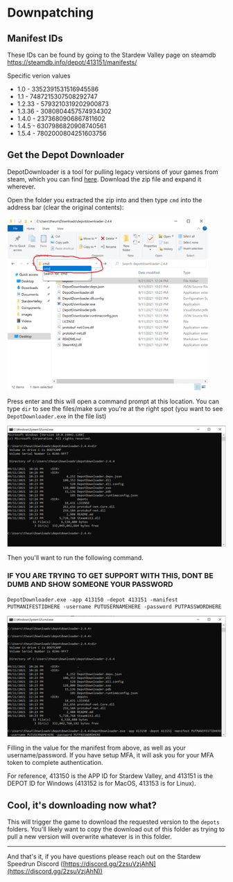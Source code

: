 # Downpatching

## Manifest IDs

These IDs can be found by going to the Stardew Valley page on steamdb https://steamdb.info/depot/413151/manifests/

Specific verion values

- 1.0 - 3352391531516945586
- 1.1 - 7487215307508292747
- 1.2.33 - 5793210319202900873
- 1.3.36 - 3080804457574934302
- 1.4.0 - 2373680906867811602
- 1.4.5 - 6307986820908740561
- 1.5.4 - 7802000804251603756

## Get the Depot Downloader

DepotDownloader is a tool for pulling legacy versions of your games from steam, which you can find [here](https://github.com/SteamRE/DepotDownloader/releases). Download the zip file and expand it wherever.

Open the folder you extracted the zip into and then type `cmd` into the address bar (clear the original contents):

<img src="images/downpatch/cmd_in_window.png" height="400px"/>

Press enter and this will open a command prompt at this location. You can type `dir` to see the files/make sure you're at the right spot (you want to see `DepotDownloader.exe` in the file list)

<img src="images/downpatch/cmd_dir.png" max-height="400px"/>

Then you'll want to run the following command.

### **IF YOU ARE TRYING TO GET SUPPORT WITH THIS, DONT BE DUMB AND SHOW SOMEONE YOUR PASSWORD**

```
DepotDownloader.exe -app 413150 -depot 413151 -manifest PUTMANIFESTIDHERE -username PUTUSERNAMEHERE -password PUTPASSWORDHERE
```

<img src="images/downpatch/run_command.png" max-height="400px"/>

Filling in the value for the manifest from above, as well as your username/password. If you have setup MFA, it will ask you for your MFA token to complete authentication.

For reference, 413150 is the APP ID for Stardew Valley, and 413151 is the DEPOT ID for Windows (413152 is for MacOS, 413153 is for Linux).

## Cool, it's downloading now what?

This will trigger the game to download the requested version to the `depots` folders. You'll likely want to copy the download out of this folder as trying to pull a new version will overwrite whatever is in this folder.

---

And that's it, if you have questions please reach out on the Stardew Speedrun Discord ([https://discord.gg/2zsuVzjAhN](https://discord.gg/2zsuVzjAhN))
